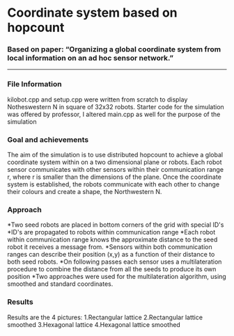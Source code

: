 # Coordinate system based on hopcount
### Based on paper: “Organizing a global coordinate system from local information on an ad hoc sensor network.”
---
### File Information
kilobot.cpp and setup.cpp were written from scratch to display Notheswestern N in square of 32x32 robots. 
Starter code for the simulation was offered by professor, I altered main.cpp as well for the purpose of the simulation

### Goal and achievements
The aim of the simulation is to use distributed hopcount to achieve a global coordinate system within on a two dimensional plane or robots. Each robot sensor communicates with other sensors within their communication range r, where r is smaller than the dimensions of the plane. Once the coordinate system is established, the robots communicate with each other to change their colours and create a shape, the Northwestern N. 

### Approach
*Two seed robots are placed in bottom corners of the grid with special ID's 
*ID's are propagated to robots within communication range
*Each robot within communication range knows the approximate distance to the seed robot it receives a message from. 
*Sensors within both communication ranges can describe their position (x,y) as a function of their distance to both seed robots. 
*On following passes each sensor uses a multilateration procedure to combine the distance from all the seeds to produce its own position
*Two approaches were used for the multilateration algorithm, using smoothed and standard coordinates. 

### Results 
Results are the 4 pictures: 
1.Rectangular lattice
2.Rectangular lattice smoothed
3.Hexagonal lattice
4.Hexagonal lattice smoothed


